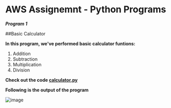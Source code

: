 # AWS Assignemnt - Python Programs

***Program 1***

##Basic Calculator

**In this program, we've performed basic calculator funtions:**
1. Addition
2. Subtraction
3. Multiplication
4. Division

**Check out the code [calculator.py](https://github.com/prem1204/Pranay-Assignments/blob/aws-cloud/calculator.py)**

**Following is the output of the program**

![image](https://github.com/prem1204/Pranay-Assignments/blob/aws-cloud/images/calculator.png)
